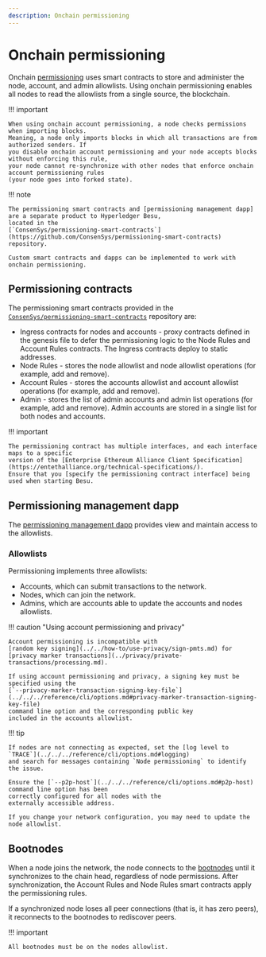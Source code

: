 ```yaml
---
description: Onchain permissioning
---
```


# Onchain permissioning

Onchain [permissioning](index.md) uses smart contracts to store and administer the node, account, and admin
allowlists. Using onchain permissioning enables all nodes to read the allowlists from a single
source, the blockchain.

!!! important

    When using onchain account permissioning, a node checks permissions when importing blocks.
    Meaning, a node only imports blocks in which all transactions are from authorized senders. If
    you disable onchain account permissioning and your node accepts blocks without enforcing this rule,
    your node cannot re-synchronize with other nodes that enforce onchain account permissioning rules
    (your node goes into forked state).

!!! note

    The permissioning smart contracts and [permissioning management dapp] are a separate product to Hyperledger Besu,
    located in the
    [`ConsenSys/permissioning-smart-contracts`](https://github.com/ConsenSys/permissioning-smart-contracts) repository.

    Custom smart contracts and dapps can be implemented to work with onchain permissioning.

## Permissioning contracts

The permissioning smart contracts provided in the
[`ConsenSys/permissioning-smart-contracts`](https://github.com/ConsenSys/permissioning-smart-contracts) repository are:

* Ingress contracts for nodes and accounts - proxy contracts defined in the genesis file to defer
  the permissioning logic to the Node Rules and Account Rules contracts. The Ingress contracts deploy
  to static addresses.
* Node Rules - stores the node allowlist and node allowlist operations (for example, add and
  remove).
* Account Rules - stores the accounts allowlist and account allowlist operations (for example, add
  and remove).
* Admin - stores the list of admin accounts and admin list operations (for example, add and
  remove). Admin accounts are stored in a single list for both nodes and accounts.

!!! important

    The permissioning contract has multiple interfaces, and each interface maps to a specific
    version of the [Enterprise Ethereum Alliance Client Specification](https://entethalliance.org/technical-specifications/).
    Ensure that you [specify the permissioning contract interface] being used when starting Besu.

## Permissioning management dapp

The [permissioning management dapp] provides view and maintain access to the allowlists.

### Allowlists

Permissioning implements three allowlists:

* Accounts, which can submit transactions to the network.
* Nodes, which can join the network.
* Admins, which are accounts able to update the accounts and nodes allowlists.

!!! caution "Using account permissioning and privacy"

    Account permissioning is incompatible with
    [random key signing](../../how-to/use-privacy/sign-pmts.md) for
    [privacy marker transactions](../privacy/private-transactions/processing.md).

    If using account permissioning and privacy, a signing key must be specified using the
    [`--privacy-marker-transaction-signing-key-file`](../../../reference/cli/options.md#privacy-marker-transaction-signing-key-file)
    command line option and the corresponding public key
    included in the accounts allowlist.

!!! tip

    If nodes are not connecting as expected, set the [log level to `TRACE`](../../../reference/cli/options.md#logging)
    and search for messages containing `Node permissioning` to identify the issue.

    Ensure the [`--p2p-host`](../../../reference/cli/options.md#p2p-host) command line option has been
    correctly configured for all nodes with the
    externally accessible address.

    If you change your network configuration, you may need to update the node allowlist.

## Bootnodes

When a node joins the network, the node connects to the [bootnodes](../../how-to/configure/bootnodes.md) until it
synchronizes to the chain head, regardless of node permissions. After synchronization, the Account Rules and Node
Rules smart contracts apply the permissioning rules.

If a synchronized node loses all peer connections (that is, it has zero peers), it reconnects to the
bootnodes to rediscover peers.

!!! important

    All bootnodes must be on the nodes allowlist.

<!-- Links -->
[permissioning management dapp]: ../../how-to/use-permissioning/onchain.md#deploy-the-permissioning-management-dapp
[`--privacy-marker-transaction-signing-key-file`]: ../../../public-networks/reference/cli/options.md#privacy-marker-transaction-signing-key-file
[specify the permissioning contract interface]: ../../how-to/use-permissioning/onchain.md#specify-the-permissioning-contract-interface-version

